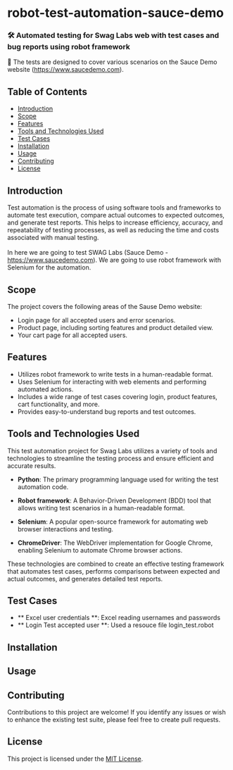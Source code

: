 # robot-test-automation-sauce-demo
### 🛠 Automated testing for Swag Labs web with test cases and bug reports using robot framework

📢 The tests are designed to cover various scenarios on the Sauce Demo website (https://www.saucedemo.com).

## Table of Contents

- [Introduction](#introduction)
- [Scope](#scope)
- [Features](#features)
- [Tools and Technologies Used](#tools-and-technologies-used)
- [Test Cases](#test-cases)
- [Installation](#installation)
- [Usage](#usage)
- [Contributing](#contributing)
- [License](#license)

## Introduction

Test automation is the process of using software tools and frameworks to automate test execution, compare actual outcomes to expected outcomes, and generate test reports. This helps to increase efficiency, accuracy, and repeatability of testing processes, as well as reducing the time and costs associated with manual testing. <br><br>In here we are going to test SWAG Labs (Sauce Demo - https://www.saucedemo.com). We are going to use robot framework with Selenium for the automation.
## Scope

The project covers the following areas of the Sause Demo website:

- Login page for all accepted users and error scenarios.
- Product page, including sorting features and product detailed view.
- Your cart page for all accepted users.

## Features

- Utilizes robot framework to write tests in a human-readable format.
- Uses Selenium for interacting with web elements and performing automated actions.
- Includes a wide range of test cases covering login, product features, cart functionality, and more.
- Provides easy-to-understand bug reports and test outcomes.


## Tools and Technologies Used

This test automation project for Swag Labs utilizes a variety of tools and technologies to streamline the testing process and ensure efficient and accurate results.

- **Python**: The primary programming language used for writing the test automation code.

- **Robot framework**: A Behavior-Driven Development (BDD) tool that allows writing test scenarios in a human-readable format.

- **Selenium**: A popular open-source framework for automating web browser interactions and testing.

- **ChromeDriver**: The WebDriver implementation for Google Chrome, enabling Selenium to automate Chrome browser actions.


These technologies are combined to create an effective testing framework that automates test cases, performs comparisons between expected and actual outcomes, and generates detailed test reports.


## Test Cases
- ** Excel user credentials **: Excel reading usernames and passwords
- ** Login Test  accepted user **: Used a resouce file login_test.robot


## Installation


## Usage



## Contributing

Contributions to this project are welcome! If you identify any issues or wish to enhance the existing test suite, please feel free to create pull requests.

## License

This project is licensed under the [MIT License](LICENSE).

